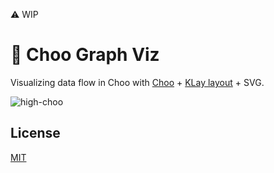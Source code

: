⚠️ WIP

# 🚂 Choo Graph Viz

Visualizing data flow in Choo with [Choo](https://github.com/yoshuawuyts/choo) + [KLay layout](https://github.com/OpenKieler/klayjs) + SVG.

![high-choo](https://cloud.githubusercontent.com/assets/395307/19651116/a3a250ae-99d9-11e6-88e2-3c0b1fbcf623.png)

## License
[MIT](https://tldrlegal.com/license/mit-license)
